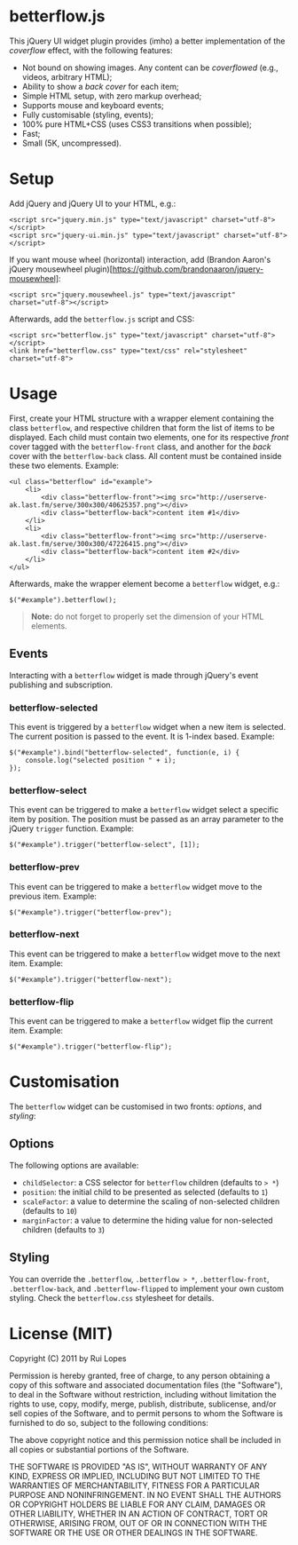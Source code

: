 # betterflow.js
This jQuery UI widget plugin provides (imho) a better implementation of the _coverflow_ effect, with the following features:

* Not bound on showing images. Any content can be _coverflowed_ (e.g., videos, arbitrary HTML);
* Ability to show a _back cover_ for each item;
* Simple HTML setup, with zero markup overhead;
* Supports mouse and keyboard events;
* Fully customisable (styling, events);
* 100% pure HTML+CSS (uses CSS3 transitions when possible);
* Fast;
* Small (5K, uncompressed).

# Setup

Add jQuery and jQuery UI to your HTML, e.g.:

	<script src="jquery.min.js" type="text/javascript" charset="utf-8"></script>
	<script src="jquery-ui.min.js" type="text/javascript" charset="utf-8"></script>

If you want mouse wheel (horizontal) interaction, add (Brandon Aaron's jQuery mousewheel plugin)[https://github.com/brandonaaron/jquery-mousewheel]:

	<script src="jquery.mousewheel.js" type="text/javascript" charset="utf-8"></script>

Afterwards, add the `betterflow.js` script and CSS:

	<script src="betterflow.js" type="text/javascript" charset="utf-8"></script>
	<link href="betterflow.css" type="text/css" rel="stylesheet" charset="utf-8">

# Usage

First, create your HTML structure with a wrapper element containing the class `betterflow`, and respective children that form the list of items to be displayed. Each child must contain two elements, one for its respective _front_ cover tagged with the `betterflow-front` class, and another for the _back_ cover with the `betterflow-back` class. All content must be contained inside these two elements. Example:

	<ul class="betterflow" id="example">
		<li>
			<div class="betterflow-front"><img src="http://userserve-ak.last.fm/serve/300x300/40625357.png"></div>
			<div class="betterflow-back">content item #1</div>
		</li>
		<li>
			<div class="betterflow-front"><img src="http://userserve-ak.last.fm/serve/300x300/47226415.png"></div>
			<div class="betterflow-back">content item #2</div>
		</li>
	</ul>

Afterwards, make the wrapper element become a `betterflow` widget, e.g.:

	$("#example").betterflow();

> **Note:** do not forget to properly set the dimension of your HTML elements.

## Events

Interacting with a `betterflow` widget is made through jQuery's event publishing and subscription.

### betterflow-selected

This event is triggered by a `betterflow` widget when a new item is selected. The current position is passed to the event. It is 1-index based. Example:

	$("#example").bind("betterflow-selected", function(e, i) {
		console.log("selected position " + i);
	});

### betterflow-select

This event can be triggered to make a `betterflow` widget select a specific item by position. The position must be passed as an array parameter to the jQuery `trigger` function. Example:

	$("#example").trigger("betterflow-select", [1]);

### betterflow-prev

This event can be triggered to make a `betterflow` widget move to the previous item. Example:

	$("#example").trigger("betterflow-prev");

### betterflow-next

This event can be triggered to make a `betterflow` widget move to the next item. Example:

	$("#example").trigger("betterflow-next");

### betterflow-flip

This event can be triggered to make a `betterflow` widget flip the current item. Example:

	$("#example").trigger("betterflow-flip");

# Customisation

The `betterflow` widget can be customised in two fronts: _options_, and _styling_:

## Options

The following options are available:

* `childSelector`: a CSS selector for `betterflow` children (defaults to `> *`)
* `position`: the initial child to be presented as selected (defaults to `1`)
* `scaleFactor`: a value to determine the scaling of non-selected children (defaults to `10`)
* `marginFactor`: a value to determine the hiding value for non-selected children (defaults to `3`)

## Styling

You can override the `.betterflow`, `.betterflow > *`, `.betterflow-front`, `.betterflow-back`, and `.betterflow-flipped` to implement your own custom styling. Check the `betterflow.css` stylesheet for details.

# License (MIT)

Copyright (C) 2011 by Rui Lopes

Permission is hereby granted, free of charge, to any person obtaining a copy
of this software and associated documentation files (the "Software"), to deal
in the Software without restriction, including without limitation the rights
to use, copy, modify, merge, publish, distribute, sublicense, and/or sell
copies of the Software, and to permit persons to whom the Software is
furnished to do so, subject to the following conditions:

The above copyright notice and this permission notice shall be included in
all copies or substantial portions of the Software.

THE SOFTWARE IS PROVIDED "AS IS", WITHOUT WARRANTY OF ANY KIND, EXPRESS OR
IMPLIED, INCLUDING BUT NOT LIMITED TO THE WARRANTIES OF MERCHANTABILITY,
FITNESS FOR A PARTICULAR PURPOSE AND NONINFRINGEMENT. IN NO EVENT SHALL THE
AUTHORS OR COPYRIGHT HOLDERS BE LIABLE FOR ANY CLAIM, DAMAGES OR OTHER
LIABILITY, WHETHER IN AN ACTION OF CONTRACT, TORT OR OTHERWISE, ARISING FROM,
OUT OF OR IN CONNECTION WITH THE SOFTWARE OR THE USE OR OTHER DEALINGS IN
THE SOFTWARE.
